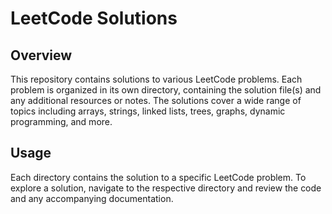 # LeetCode Solutions

## Overview

This repository contains solutions to various LeetCode problems. Each problem is organized in its own directory, containing the solution file(s) and any additional resources or notes. The solutions cover a wide range of topics including arrays, strings, linked lists, trees, graphs, dynamic programming, and more.


## Usage

Each directory contains the solution to a specific LeetCode problem. To explore a solution, navigate to the respective directory and review the code and any accompanying documentation.


